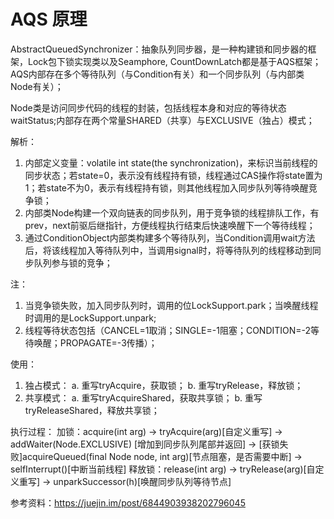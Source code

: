 # AQS 原理
AbstractQueuedSynchronizer：抽象队列同步器，是一种构建锁和同步器的框架，Lock包下锁实现类以及Seamphore, CountDownLatch都是基于AQS框架；AQS内部存在多个等待队列（与Condition有关）和一个同步队列（与内部类Node有关）；

Node类是访问同步代码的线程的封装，包括线程本身和对应的等待状态waitStatus;内部存在两个常量SHARED（共享）与EXCLUSIVE（独占）模式；

解析：
1. 内部定义变量：volatile int state(the synchronization)，来标识当前线程的同步状态；若state=0，表示没有线程持有锁，线程通过CAS操作将state置为1；若state不为0，表示有线程持有锁，则其他线程加入同步队列等待唤醒竞争锁；
2. 内部类Node构建一个双向链表的同步队列，用于竞争锁的线程排队工作，有prev，next前驱后继指针，方便线程执行结束后快速唤醒下一个等待线程；
3. 通过ConditionObject内部类构建多个等待队列，当Condition调用wait方法后，将该线程加入等待队列中，当调用signal时，将等待队列的线程移动到同步队列参与锁的竞争；

注：
1. 当竞争锁失败，加入同步队列时，调用的位LockSupport.park；当唤醒线程时调用的是LockSupport.unpark;
2. 线程等待状态包括（CANCEL=1取消；SINGLE=-1阻塞；CONDITION=-2等待唤醒；PROPAGATE=-3传播）；

使用：
1. 独占模式：
    a. 重写tryAcquire，获取锁；
    b. 重写tryRelease，释放锁；
2. 共享模式：
    a. 重写tryAcquireShared，获取共享锁；
    b. 重写tryReleaseShared，释放共享锁；

 执行过程：
 加锁：acquire(int arg) -> tryAcquire(arg)[自定义重写] -> addWaiter(Node.EXCLUSIVE) [增加到同步队列尾部并返回] -> [获锁失败]acquireQueued(final Node node, int arg)[节点阻塞，是否需要中断] -> selfInterrupt()[中断当前线程]
 释放锁：release(int arg) -> tryRelease(arg)[自定义重写] -> unparkSuccessor(h)[唤醒同步队列等待节点]

 参考资料：https://juejin.im/post/6844903938202796045
